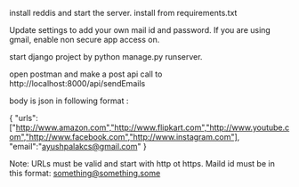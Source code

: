 install reddis and start the server.
install from requirements.txt

Update settings to add your own mail id and password.
If you are using gmail, enable non secure app access on.

start django project by python manage.py runserver.

open postman and make a post api call to http://localhost:8000/api/sendEmails

body is json in following format : 

{
	"urls":["http://www.amazon.com","http://www.flipkart.com","http://www.youtube.com","http://www.facebook.com","http://www.instagram.com"],
	"email":"ayushpalakcs@gmail.com"
}

Note: URLs must be valid and start with http ot https.
      Maild id must be in this format:  something@something.some